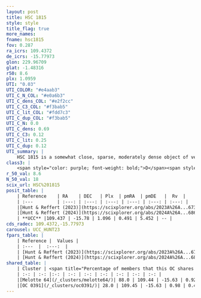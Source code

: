 ```yaml
---
layout: post
title: HSC 1815
style: style
title_flag: true
more_names: 
fname: hsc1815
fov: 0.287
ra_icrs: 109.4372
de_icrs: -15.77973
glon: 229.96709
glat: -1.48316
r50: 8.6
plx: 1.0959
UTI: "0.03"
UTI_COLOR: "#e4aab3"
UTI_C_N_COL: "#e0a6b3"
UTI_C_dens_COL: "#e2f2cc"
UTI_C_C3_COL: "#f3bab5"
UTI_C_lit_COL: "#fdd7c3"
UTI_C_dup_COL: "#f3bab5"
UTI_C_N: 0.0
UTI_C_dens: 0.69
UTI_C_C3: 0.12
UTI_C_lit: 0.25
UTI_C_dup: 0.12
UTI_summary: |
    HSC 1815 is a somewhat close, sparse, moderately dense object of very low C3 quality. It was recently reported in the literature.<br><br><span style="color: #99180f; font-weight: bold;">Warning: </span>This is likely a duplicate object, which shares a large percentage of members with at least one previously reported entry.<br><br><span style="color: #99180f; font-weight: bold;">Warning: </span>contains less than 25 stars with <i>P>0.5</i> estimated.
class3: |
    <span style="color: purple; font-weight: bold;">D</span><span style="color: red; font-weight: bold;">C</span>
r_50_val: 8.6
N_50_val: 18
scix_url: HSC%201815
posit_table: |
    | Reference    | RA    | DEC   | Plx  | pmRA  | pmDE   |  Rv  |
    | :---         | :---: | :---: | :---: | :---: | :---: | :---: |
    |[Hunt & Reffert (2023)](https://scixplorer.org/abs/2023A%26A...673A.114H) | 109.512 | -15.942 | 1.456 | 0.549 | 5.381 | -- |
    |[Hunt & Reffert (2024)](https://scixplorer.org/abs/2024A%26A...686A..42H) | 109.512 | -15.942 | 1.456 | 0.549 | 5.381 | -- |
    | **UCC** |109.437 | -15.78 | 1.096 | 0.491 | 5.452 | -- | 
cds_radec: 109.4372,-15.77973
carousel: UCC_HUNT23
fpars_table: |
    | Reference |  Values |
    | :---  |  :---:  |
    | [Hunt & Reffert (2023)](https://scixplorer.org/abs/2023A%26A...673A.114H) | `AV50=2.972, diffAV50=0.458, MOD50=9.124, logAge50=9.498` |
    | [Hunt & Reffert (2024)](https://scixplorer.org/abs/2024A%26A...686A..42H) | `MassJ=127.085` |
shared_table: |
    | Cluster | <span title="Percentage of members that this OC shares with the ones listed">%</span>   | RA   | DEC   | Plx   | pmRA  | pmDE  | Rv | UTI |
    | :-: | :-: |:-: | :-: | :-: | :-: | :-: | :-: | :-: |
    |[Melotte 64](/_clusters/melotte64/)| 88.0 | 109.44 | -15.63 | 0.92 | 0.38 | 5.63 | 27.69 |1.0 |
    |[OC 0391](/_clusters/oc0391/)| 28.0 | 109.45 | -15.63 | 0.98 | 0.41 | 5.55 | 27.51 |0.0 |
---
```

